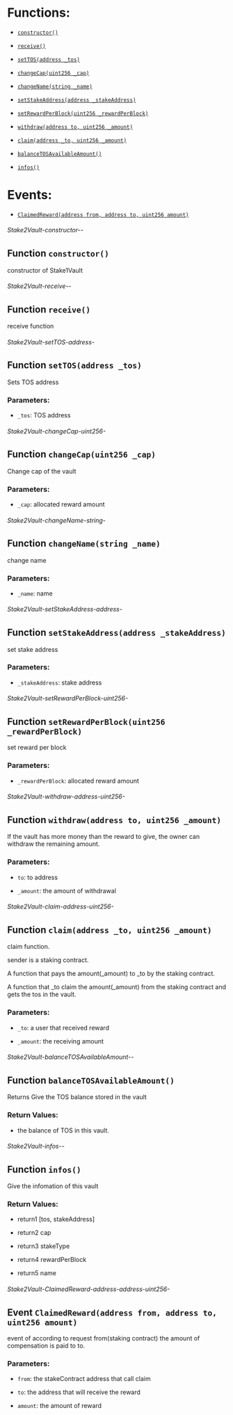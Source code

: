 # Functions:

- [`constructor()`](#Stake2Vault-constructor--)

- [`receive()`](#Stake2Vault-receive--)

- [`setTOS(address _tos)`](#Stake2Vault-setTOS-address-)

- [`changeCap(uint256 _cap)`](#Stake2Vault-changeCap-uint256-)

- [`changeName(string _name)`](#Stake2Vault-changeName-string-)

- [`setStakeAddress(address _stakeAddress)`](#Stake2Vault-setStakeAddress-address-)

- [`setRewardPerBlock(uint256 _rewardPerBlock)`](#Stake2Vault-setRewardPerBlock-uint256-)

- [`withdraw(address to, uint256 _amount)`](#Stake2Vault-withdraw-address-uint256-)

- [`claim(address _to, uint256 _amount)`](#Stake2Vault-claim-address-uint256-)

- [`balanceTOSAvailableAmount()`](#Stake2Vault-balanceTOSAvailableAmount--)

- [`infos()`](#Stake2Vault-infos--)

# Events:

- [`ClaimedReward(address from, address to, uint256 amount)`](#Stake2Vault-ClaimedReward-address-address-uint256-)

###### Stake2Vault-constructor--

## Function `constructor()`

constructor of Stake1Vault

###### Stake2Vault-receive--

## Function `receive()`

receive function

###### Stake2Vault-setTOS-address-

## Function `setTOS(address _tos)`

Sets TOS address

### Parameters:

- `_tos`:  TOS address

###### Stake2Vault-changeCap-uint256-

## Function `changeCap(uint256 _cap)`

Change cap of the vault

### Parameters:

- `_cap`:  allocated reward amount

###### Stake2Vault-changeName-string-

## Function `changeName(string _name)`

change name

### Parameters:

- `_name`:   name

###### Stake2Vault-setStakeAddress-address-

## Function `setStakeAddress(address _stakeAddress)`

set stake address

### Parameters:

- `_stakeAddress`:  stake address

###### Stake2Vault-setRewardPerBlock-uint256-

## Function `setRewardPerBlock(uint256 _rewardPerBlock)`

set reward per block

### Parameters:

- `_rewardPerBlock`:  allocated reward amount

###### Stake2Vault-withdraw-address-uint256-

## Function `withdraw(address to, uint256 _amount)`

If the vault has more money than the reward to give, the owner can withdraw the remaining amount.

### Parameters:

- `to`: to address

- `_amount`: the amount of withdrawal

###### Stake2Vault-claim-address-uint256-

## Function `claim(address _to, uint256 _amount)`

claim function.

sender is a staking contract.

A function that pays the amount(_amount) to _to by the staking contract.

A function that _to claim the amount(_amount) from the staking contract and gets the tos in the vault.

### Parameters:

- `_to`: a user that received reward

- `_amount`: the receiving amount

###### Stake2Vault-balanceTOSAvailableAmount--

## Function `balanceTOSAvailableAmount()`

Returns Give the TOS balance stored in the vault

### Return Values:

- the balance of TOS in this vault.

###### Stake2Vault-infos--

## Function `infos()`

Give the infomation of this vault

### Return Values:

- return1 [tos, stakeAddress]

- return2 cap

- return3 stakeType

- return4 rewardPerBlock

- return5 name

###### Stake2Vault-ClaimedReward-address-address-uint256-

## Event `ClaimedReward(address from, address to, uint256 amount)`

event of according to request from(staking contract)  the amount of compensation is paid to to.

### Parameters:

- `from`: the stakeContract address that call claim

- `to`: the address that will receive the reward

- `amount`: the amount of reward
